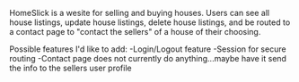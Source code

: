 HomeSlick is a wesite for selling and buying houses. Users can see all house listings, update house listings, delete house listings, and be routed to a contact page to
"contact the sellers" of a house of their choosing.

Possible features I'd like to add:
-Login/Logout feature
-Session for secure routing
-Contact page does not currently do anything...maybe have it send the info to the sellers user profile